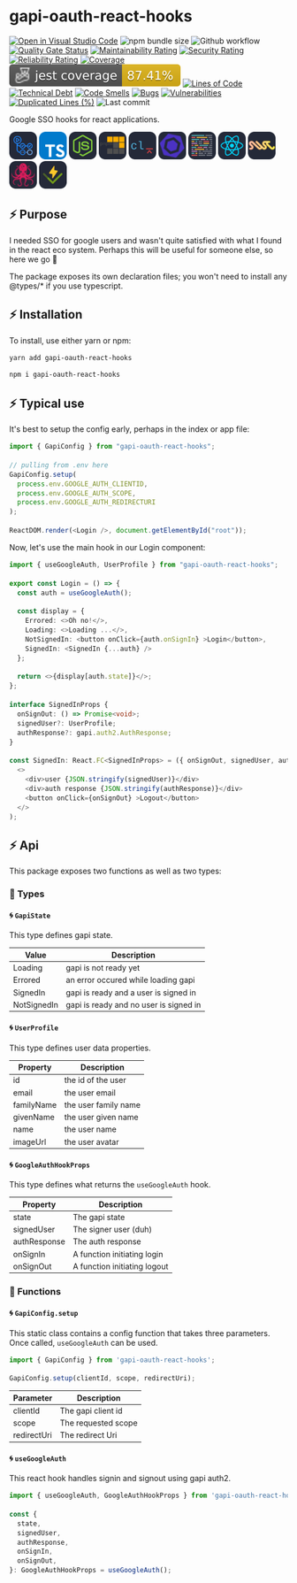 # gapi-oauth-react-hooks

[![Open in Visual Studio Code](https://img.shields.io/static/v1?logo=visualstudiocode&label=&message=Open%20in%20Visual%20Studio%20Code&labelColor=2c2c32&color=007acc&logoColor=007acc)](https://github.dev/jpb06/gapi-oauth-react-hooks)
![npm bundle size](https://img.shields.io/bundlephobia/min/gapi-oauth-react-hooks)
![Github workflow](https://img.shields.io/github/actions/workflow/status/jpb06/gapi-oauth-react-hooks/tests-scan.yml?branch=master&logo=github-actions&label=last%20workflow)
[![Quality Gate Status](https://sonarcloud.io/api/project_badges/measure?project=jpb06_gapi-oauth-react-hooks&metric=alert_status)](https://sonarcloud.io/summary/new_code?id=jpb06_gapi-oauth-react-hooks)
[![Maintainability Rating](https://sonarcloud.io/api/project_badges/measure?project=jpb06_gapi-oauth-react-hooks&metric=sqale_rating)](https://sonarcloud.io/dashboard?id=jpb06_gapi-oauth-react-hooks)
[![Security Rating](https://sonarcloud.io/api/project_badges/measure?project=jpb06_gapi-oauth-react-hooks&metric=security_rating)](https://sonarcloud.io/dashboard?id=jpb06_gapi-oauth-react-hooks)
[![Reliability Rating](https://sonarcloud.io/api/project_badges/measure?project=jpb06_gapi-oauth-react-hooks&metric=reliability_rating)](https://sonarcloud.io/dashboard?id=jpb06_gapi-oauth-react-hooks)
[![Coverage](https://sonarcloud.io/api/project_badges/measure?project=jpb06_gapi-oauth-react-hooks&metric=coverage)](https://sonarcloud.io/dashboard?id=jpb06_gapi-oauth-react-hooks)
![Coverage](./badges/coverage-jest%20coverage.svg)
[![Lines of Code](https://sonarcloud.io/api/project_badges/measure?project=jpb06_gapi-oauth-react-hooks&metric=ncloc)](https://sonarcloud.io/summary/new_code?id=jpb06_gapi-oauth-react-hooks)
[![Technical Debt](https://sonarcloud.io/api/project_badges/measure?project=jpb06_gapi-oauth-react-hooks&metric=sqale_index)](https://sonarcloud.io/summary/new_code?id=jpb06_gapi-oauth-react-hooks)
[![Code Smells](https://sonarcloud.io/api/project_badges/measure?project=jpb06_gapi-oauth-react-hooks&metric=code_smells)](https://sonarcloud.io/dashboard?id=jpb06_gapi-oauth-react-hooks)
[![Bugs](https://sonarcloud.io/api/project_badges/measure?project=jpb06_gapi-oauth-react-hooks&metric=bugs)](https://sonarcloud.io/summary/new_code?id=jpb06_gapi-oauth-react-hooks)
[![Vulnerabilities](https://sonarcloud.io/api/project_badges/measure?project=jpb06_gapi-oauth-react-hooks&metric=vulnerabilities)](https://sonarcloud.io/summary/new_code?id=jpb06_gapi-oauth-react-hooks)
[![Duplicated Lines (%)](https://sonarcloud.io/api/project_badges/measure?project=jpb06_gapi-oauth-react-hooks&metric=duplicated_lines_density)](https://sonarcloud.io/dashboard?id=jpb06_gapi-oauth-react-hooks)
![Last commit](https://img.shields.io/github/last-commit/jpb06/gapi-oauth-react-hooks?logo=git)

Google SSO hooks for react applications.

<!-- readme-package-icons start -->

<p align="left"><a href="https://docs.github.com/en/actions" target="_blank"><img height="50" src="https://raw.githubusercontent.com/jpb06/jpb06/master/icons/GithubActions-Dark.svg" /></a>&nbsp;<a href="https://www.typescriptlang.org/docs/" target="_blank"><img height="50" src="https://raw.githubusercontent.com/jpb06/jpb06/master/icons/TypeScript.svg" /></a>&nbsp;<a href="https://nodejs.org/en/docs/" target="_blank"><img height="50" src="https://raw.githubusercontent.com/jpb06/jpb06/master/icons/NodeJS-Dark.svg" /></a>&nbsp;<a href="https://pnpm.io/motivation" target="_blank"><img height="50" src="https://raw.githubusercontent.com/jpb06/jpb06/master/icons/Pnpm-Dark.svg" /></a>&nbsp;<a href="https://github.com/conventional-changelog" target="_blank"><img height="50" src="https://raw.githubusercontent.com/jpb06/jpb06/master/icons/CommitLint.Dark.svg" /></a>&nbsp;<a href="https://eslint.org/docs/latest/" target="_blank"><img height="50" src="https://raw.githubusercontent.com/jpb06/jpb06/master/icons/Eslint-Dark.svg" /></a>&nbsp;<a href="https://prettier.io/docs/en/index.html" target="_blank"><img height="50" src="https://raw.githubusercontent.com/jpb06/jpb06/master/icons/Prettier-Dark.svg" /></a>&nbsp;<a href="https://reactjs.org/docs/getting-started.html" target="_blank"><img height="50" src="https://raw.githubusercontent.com/jpb06/jpb06/master/icons/React-Dark.svg" /></a>&nbsp;<a href="https://swc.rs/docs/getting-started" target="_blank"><img height="50" src="https://raw.githubusercontent.com/jpb06/jpb06/master/icons/Swc-Dark.svg" /></a>&nbsp;<a href="https://testing-library.com/docs/" target="_blank"><img height="50" src="https://raw.githubusercontent.com/jpb06/jpb06/master/icons/TestingLibrary-Dark.svg" /></a>&nbsp;<a href="https://vitest.dev/guide/" target="_blank"><img height="50" src="https://raw.githubusercontent.com/jpb06/jpb06/master/icons/Vitest-Dark.svg" /></a></p>

<!-- readme-package-icons end -->

## ⚡ Purpose

I needed SSO for google users and wasn't quite satisfied with what I found in the react eco system. Perhaps this will be useful for someone else, so here we go :rocket:

The package exposes its own declaration files; you won't need to install any @types/\* if you use typescript.

## ⚡ Installation

To install, use either yarn or npm:

```bash
yarn add gapi-oauth-react-hooks
```

```bash
npm i gapi-oauth-react-hooks
```

## ⚡ Typical use

It's best to setup the config early, perhaps in the index or app file:

```Typescript
import { GapiConfig } from "gapi-oauth-react-hooks";

// pulling from .env here
GapiConfig.setup(
  process.env.GOOGLE_AUTH_CLIENTID,
  process.env.GOOGLE_AUTH_SCOPE,
  process.env.GOOGLE_AUTH_REDIRECTURI
);

ReactDOM.render(<Login />, document.getElementById("root"));
```

Now, let's use the main hook in our Login component:

```Typescript
import { useGoogleAuth, UserProfile } from "gapi-oauth-react-hooks";

export const Login = () => {
  const auth = useGoogleAuth();

  const display = {
    Errored: <>Oh no!</>,
    Loading: <>Loading ...</>,
    NotSignedIn: <button onClick={auth.onSignIn} >Login</button>,
    SignedIn: <SignedIn {...auth} />
  };

  return <>{display[auth.state]}</>;
};

interface SignedInProps {
  onSignOut: () => Promise<void>;
  signedUser?: UserProfile;
  authResponse?: gapi.auth2.AuthResponse;
}

const SignedIn: React.FC<SignedInProps> = ({ onSignOut, signedUser, authResponse }) => (
  <>
    <div>user {JSON.stringify(signedUser)}</div>
    <div>auth response {JSON.stringify(authResponse)}</div>
    <button onClick={onSignOut} >Logout</button>
  </>
);
```

## ⚡ Api

This package exposes two functions as well as two types:

### 🔶 Types

#### 🌀 `GapiState`

This type defines gapi state.

| Value       | Description                            |
| ----------- | -------------------------------------- |
| Loading     | gapi is not ready yet                  |
| Errored     | an error occured while loading gapi    |
| SignedIn    | gapi is ready and a user is signed in  |
| NotSignedIn | gapi is ready and no user is signed in |

#### 🌀 `UserProfile`

This type defines user data properties.

| Property   | Description          |
| ---------- | -------------------- |
| id         | the id of the user   |
| email      | the user email       |
| familyName | the user family name |
| givenName  | the user given name  |
| name       | the user name        |
| imageUrl   | the user avatar      |

#### 🌀 `GoogleAuthHookProps`

This type defines what returns the `useGoogleAuth` hook.

| Property     | Description                  |
| ------------ | ---------------------------- |
| state        | The gapi state               |
| signedUser   | The signer user (duh)        |
| authResponse | The auth response            |
| onSignIn     | A function initiating login  |
| onSignOut    | A function initiating logout |

### 🔶 Functions

#### 🌀 `GapiConfig.setup`

This static class contains a config function that takes three parameters. Once called, `useGoogleAuth` can be used.

```javascript
import { GapiConfig } from 'gapi-oauth-react-hooks';

GapiConfig.setup(clientId, scope, redirectUri);
```

| Parameter   | Description         |
| ----------- | ------------------- |
| clientId    | The gapi client id  |
| scope       | The requested scope |
| redirectUri | The redirect Uri    |

#### 🌀 `useGoogleAuth`

This react hook handles signin and signout using gapi auth2.

```javascript
import { useGoogleAuth, GoogleAuthHookProps } from 'gapi-oauth-react-hooks';

const {
  state,
  signedUser,
  authResponse,
  onSignIn,
  onSignOut,
}: GoogleAuthHookProps = useGoogleAuth();
```
